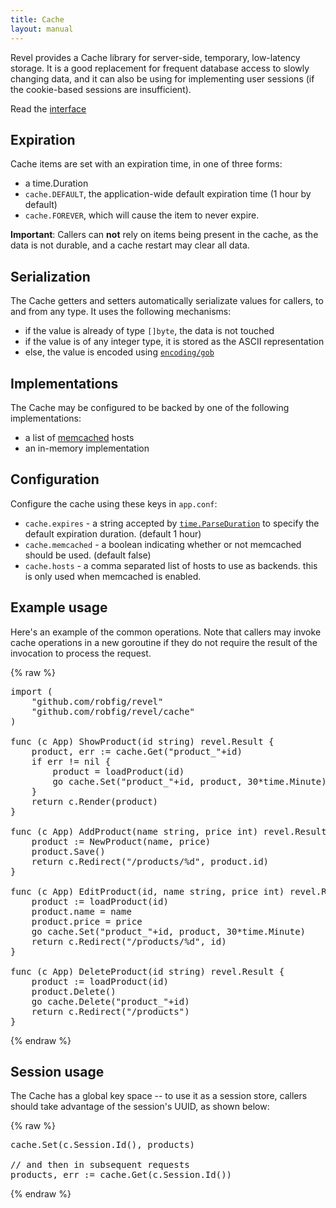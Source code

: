 ```yaml
---
title: Cache
layout: manual
---
```


Revel provides a Cache library for server-side, temporary, low-latency
storage.  It is a good replacement for frequent database access to slowly
changing data, and it can also be using for implementing user sessions (if the
cookie-based sessions are insufficient).

Read the [interface](http://godoc.org/github.com/robfig/revel/cache#Cache)

## Expiration

Cache items are set with an expiration time, in one of three forms:

* a time.Duration
* `cache.DEFAULT`, the application-wide default expiration time (1 hour by default)
* `cache.FOREVER`, which will cause the item to never expire.

**Important**: Callers can **not** rely on items being present in the cache, as
  the data is not durable, and a cache restart may clear all data.

## Serialization

The Cache getters and setters automatically serializate values for callers, to
and from any type.  It uses the following mechanisms:

* if the value is already of type `[]byte`, the data is not touched
* if the value is of any integer type, it is stored as the ASCII representation
* else, the value is encoded using [`encoding/gob`](http://golang.org/pkg/encoding/gob/)

## Implementations

The Cache may be configured to be backed by one of the following implementations:

* a list of [memcached](http://memcached.org/) hosts
* an in-memory implementation

## Configuration

Configure the cache using these keys in `app.conf`:

* `cache.expires` - a string accepted by
  [`time.ParseDuration`](http://golang.org/pkg/time/#ParseDuration) to specify
  the default expiration duration.  (default 1 hour)
* `cache.memcached` - a boolean indicating whether or not memcached should be
  used. (default false)
* `cache.hosts` - a comma separated list of hosts to use as backends.  this is
  only used when memcached is enabled.

## Example usage

Here's an example of the common operations.  Note that callers may invoke cache
operations in a new goroutine if they do not require the result of the
invocation to process the request.

{% raw %}
<pre class="prettyprint lang-go">
import (
	"github.com/robfig/revel"
	"github.com/robfig/revel/cache"
)

func (c App) ShowProduct(id string) revel.Result {
	product, err := cache.Get("product_"+id)
	if err != nil {
	    product = loadProduct(id)
	    go cache.Set("product_"+id, product, 30*time.Minute)
	}
	return c.Render(product)
}

func (c App) AddProduct(name string, price int) revel.Result {
	product := NewProduct(name, price)
	product.Save()
	return c.Redirect("/products/%d", product.id)
}

func (c App) EditProduct(id, name string, price int) revel.Result {
	product := loadProduct(id)
	product.name = name
	product.price = price
	go cache.Set("product_"+id, product, 30*time.Minute)
	return c.Redirect("/products/%d", id)
}

func (c App) DeleteProduct(id string) revel.Result {
	product := loadProduct(id)
	product.Delete()
	go cache.Delete("product_"+id)
	return c.Redirect("/products")
}
</pre>
{% endraw %}

## Session usage

The Cache has a global key space -- to use it as a session store, callers should
take advantage of the session's UUID, as shown below:

{% raw %}
<pre class="prettyprint lang-go">
cache.Set(c.Session.Id(), products)

// and then in subsequent requests
products, err := cache.Get(c.Session.Id())
</pre>
{% endraw %}
